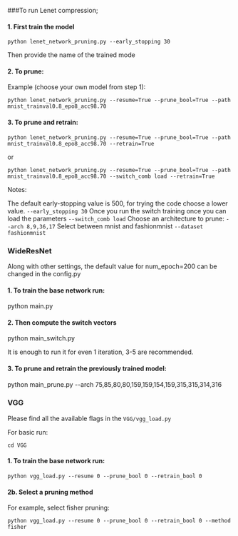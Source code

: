 ###To run Lenet compression;

#### 1. First train the model

```
python lenet_network_pruning.py --early_stopping 30
```

Then provide the name of the trained mode

#### 2. To prune:

Example (choose your own model from step 1):
```
python lenet_network_pruning.py --resume=True --prune_bool=True --path mnist_trainval0.8_epo8_acc98.70
```

#### 3. To prune and retrain:
```
python lenet_network_pruning.py --resume=True --prune_bool=True --path mnist_trainval0.8_epo8_acc98.70 --retrain=True
```
or
```
python lenet_network_pruning.py --resume=True --prune_bool=True --path mnist_trainval0.8_epo8_acc98.70 --switch_comb load --retrain=True
```

Notes:

The default early-stopping value is 500, for trying the code choose a lower value.
`--early_stopping 30`
Once you run the switch training once you can load the parameters
`--switch_comb load`
Choose an architecture to prune:
`--arch 8,9,36,17`
Select between mnist and fashionmnist
`--dataset fashionmnist`




### WideResNet

Along with other settings, the default value for num_epoch=200 can be changed in the config.py


#### 1. To train the base network run:

python main.py


#### 2. Then compute the switch vectors

python main_switch.py

It is enough to run it for even 1 iteration, 3-5 are recommended.


#### 3. To prune and retrain the previously trained model:

python main_prune.py --arch 75,85,80,80,159,159,154,159,315,315,314,316


### VGG

Please find all the available flags in the `VGG/vgg_load.py`

For basic run:

``cd VGG``

#### 1. To train the base network run:

```python vgg_load.py --resume 0 --prune_bool 0 --retrain_bool 0```



#### 2b. Select a pruning method

For example, select fisher pruning:

``python vgg_load.py --resume 0 --prune_bool 0 --retrain_bool 0 --method fisher``









